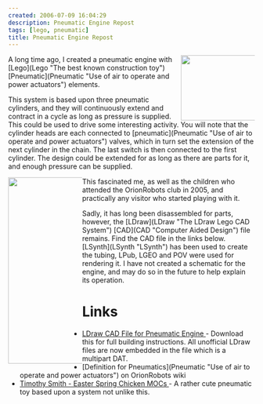 ```yaml
---
created: 2006-07-09 16:04:29
description: Pneumatic Engine Repost
tags: [lego, pneumatic]
title: Pneumatic Engine Repost
---
```

 <div style=" width: 30%; float: right;">
  <img height="133" src="/image385" width="245"/>
 </div>
 <p>
  A long time ago, I created a pneumatic engine with
  [Lego](Lego "The best known construction toy")
  [Pneumatic](Pneumatic "Use of air to operate and power actuators")
  elements.</p>
 <p>
  This system is based upon three pneumatic cylinders, and they will continuously extend and contract in a cycle as long as pressure is supplied. This could be used to drive some interesting activity. You will note that the cylinder heads are each connected to
  [pneumatic](Pneumatic "Use of air to operate and power actuators")
  valves, which in turn set the extension of the next cylinder in the chain. The last switch is then connected to the first cylinder. The design could be extended for as long as there are parts for it, and enough pressure can be supplied.
 </p>
 <div style=" width: 30%; float: left;">
  <img height="380" src="/image386" width="580"/>
 </div>
 <p>
  This fascinated me, as well as the children who attended the OrionRobots club in 2005, and practically any visitor who started playing with it.
 </p>
 <p>
  Sadly, it has long been disassembled for parts, however, the
  [LDraw](LDraw "The LDraw Lego CAD System")
  [CAD](CAD "Computer Aided Design")
  file remains. Find the CAD file in the links below.
  [LSynth](LSynth "LSynth")
  has been used to create the tubing, LPub, LGEO and POV were used for rendering it. I have not created a schematic for the engine, and may do so in the future to help explain its operation.
 </p>
 <h1 class="showhide_heading" id="Links">
  Links
 </h1>
 <ul>
  <li>
   <a href="http://orionrobots.co.uk/tiki-download_file.php?fileId=5" >
    LDraw CAD File for Pneumatic Engine
   </a>
   - Download this for full building instructions. All unofficial LDraw files are now embedded in the file which is a multipart DAT.
  </li>
  <li>
   [Definition for Pneumatics](Pneumatic "Use of air to operate and power actuators")
   on OrionRobots wiki
  </li>
  <li>
   <a href="http://www.maj.com/cgi-bin/gallery.cgi?f=109611" >
    Timothy Smith - Easter Spring Chicken MOCs
   </a>
   - A rather cute pneumatic toy based upon a system not unlike this.
  </li>
 </ul>

